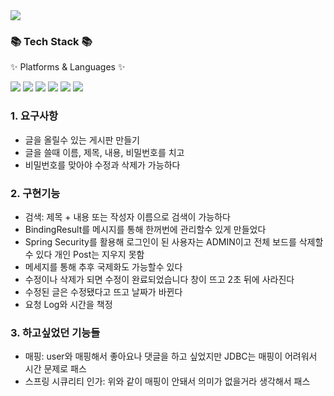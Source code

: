 <img src="https://capsule-render.vercel.app/api?type=waving&color=auto&height=200&section=header&text=테킷미니프로젝트&fontSize=60" />
<div align=left>
	<h3>📚 Tech Stack 📚</h3>
	<p>✨ Platforms & Languages ✨</p>
</div>
<div align="left">
	<img src="https://img.shields.io/badge/Spring-6DB33F?style=for-the-badge&logo=spring&logoColor=white" /> <img src="https://img.shields.io/badge/HTML-239120?style=for-the-badge&logo=html5&logoColor=white" /> <img src="https://img.shields.io/badge/CSS-239120?style=for-the-badge&logo=css3&logoColor=white" />
<img src="https://img.shields.io/badge/JSS-F7DF1E?style=for-the-badge&logo=JSS&logoColor=white" /> <img src="https://img.shields.io/badge/Spring_Security-6DB33F?style=for-the-badge&logo=Spring-Security&logoColor=white"/> <img src="https://img.shields.io/badge/MySQL-00000F?style=for-the-badge&logo=mysql&logoColor=white" />
</div>

### 1. 요구사항
- 글을 올릴수 있는 게시판 만들기
- 글을 쓸때 이름, 제목, 내용, 비밀번호를 치고
- 비밀번호를 맞아야 수정과 삭제가 가능하다

### 2. 구현기능
- 검색: 제목 + 내용 또는 작성자 이름으로 검색이 가능하다
- BindingResult를 메시지를 통해 한꺼번에 관리할수 있게 만들었다
- Spring Security를 활용해 로그인이 된 사용자는 ADMIN이고 전체 보드를 삭제할 수 있다 개인 Post는 지우지 못함
- 메세지를 통해 추후 국제화도 가능할수 있다
- 수정이나 삭제가 되면 수정이 완료되었습니다 창이 뜨고 2초 뒤에 사라진다
- 수정된 글은 수정됐다고 뜨고 날짜가 바뀐다
- 요청 Log와 시간을 책정

### 3. 하고싶었던 기능들
- 매핑: user와 매핑해서 좋아요나 댓글을 하고 싶었지만 JDBC는 매핑이 어려워서 시간 문제로 패스
- 스프링 시큐리티 인가: 위와 같이 매핑이 안돼서 의미가 없을거라 생각해서 패스

